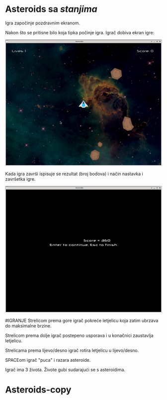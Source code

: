 # Asteroids sa _stanjima_
Igra započinje pozdravnim ekranom. 

Nakon što se pritisne bilo koja tipka počinje igra.
Igrač dobiva ekran igre:

![game screen](./doc/game_screen.png)


Kada igra završi ispisuje se rezultat (broj bodova) i način nastavka i završetka 
igre.

![score screen](./doc/score_screen.png)


#IGRANJE
Strelicom prema gore igrač pokreće letjelicu koja zatim ubrzava do maksimalne brzine.

Strelicom prema dolje igrač postepeno usporava i u konačnici zaustavlja letjelicu.

Strelicama prema lijevo/desno igrač rotira letjelicu u lijevo/desno.

SPACEom igrač "puca" i razara asteroide.

Igrač ima 3 života. Živote gubi sudarajući se s asteroidima.

 

# Asteroids-copy
